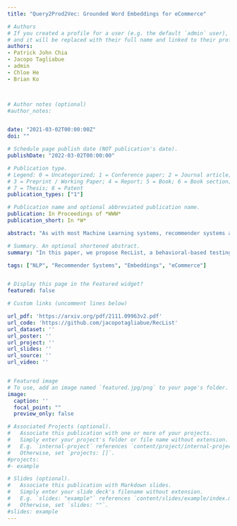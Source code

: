 ```yaml
---
title: "Query2Prod2Vec: Grounded Word Embeddings for eCommerce"

# Authors
# If you created a profile for a user (e.g. the default `admin` user), write the username (folder name) here
# and it will be replaced with their full name and linked to their profile.
authors:
- Patrick John Chia
- Jacopo Tagliabue
- admin
- Chloe He
- Brian Ko



# Author notes (optional)
#author_notes:


date: "2021-03-02T00:00:00Z"
doi: ""

# Schedule page publish date (NOT publication's date).
publishDate: "2022-03-02T00:00:00"

# Publication type.
# Legend: 0 = Uncategorized; 1 = Conference paper; 2 = Journal article;
# 3 = Preprint / Working Paper; 4 = Report; 5 = Book; 6 = Book section;
# 7 = Thesis; 8 = Patent
publication_types: ["1"]

# Publication name and optional abbreviated publication name.
publication: In Proceedings of *WWW*
publication_short: In *W*

abstract: "As with most Machine Learning systems, recommender systems are typically evaluated through performance metrics computed over held-out data points. However, real-world behavior is undoubtedly nuanced: ad hoc error analysis and deployment-specific tests must be employed to ensure the desired quality in actual deployments. In this paper, we propose RecList, a behavioral-based testing methodology. RecList organizes recommender systems by use case and introduces a general plug-and-play procedure to scale up behavioral testing. We demonstrate its capabilities by analyzing known algorithms and black-box commercial systems, and we release RecList as an open source, extensible package for the community."

# Summary. An optional shortened abstract.
summary: "In this paper, we propose RecList, a behavioral-based testing methodology. RecList organizes recommender systems by use case and introduces a general plug-and-play procedure to scale up behavioral testing. We demonstrate its capabilities by analyzing known algorithms and black-box commercial systems, and we release RecList as an open source, extensible package for the community."

tags: ["NLP", "Recommender Systems", "Embeddings", "eCommerce"]


# Display this page in the Featured widget?
featured: false

# Custom links (uncomment lines below)

url_pdf: 'https://arxiv.org/pdf/2111.09963v2.pdf'
url_code: 'https://github.com/jacopotagliabue/RecList'
url_dataset: ''
url_poster: ''
url_project: ''
url_slides: ''
url_source: ''
url_video: ''


# Featured image
# To use, add an image named `featured.jpg/png` to your page's folder.
image:
  caption: ''
  focal_point: ""
  preview_only: false

# Associated Projects (optional).
#   Associate this publication with one or more of your projects.
#   Simply enter your project's folder or file name without extension.
#   E.g. `internal-project` references `content/project/internal-project/index.md`.
#   Otherwise, set `projects: []`.
#projects:
#- example

# Slides (optional).
#   Associate this publication with Markdown slides.
#   Simply enter your slide deck's filename without extension.
#   E.g. `slides: "example"` references `content/slides/example/index.md`.
#   Otherwise, set `slides: ""`.
#slides: example
---
```

